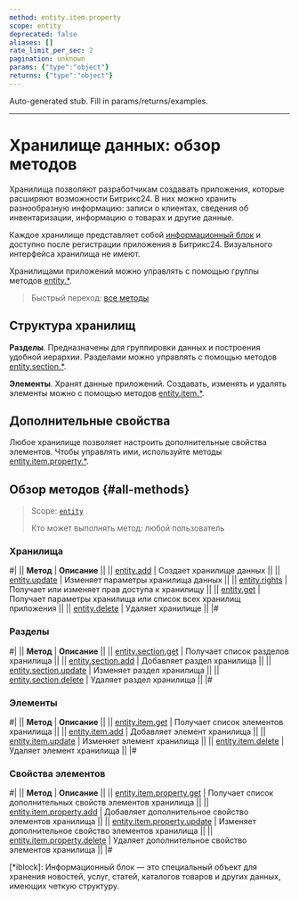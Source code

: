 ```yaml
---
method: entity.item.property
scope: entity
deprecated: false
aliases: []
rate_limit_per_sec: 2
pagination: unknown
params: {"type":"object"}
returns: {"type":"object"}
---
```


Auto-generated stub. Fill in params/returns/examples.

---

# Хранилище данных: обзор методов

Хранилища позволяют разработчикам создавать приложения, которые расширяют возможности Битрикс24. В них можно хранить разнообразную информацию: записи о клиентах, сведения об инвентаризации, информацию о товарах и другие данные.

Каждое хранилище представляет собой [информационный блок](*iblock) и доступно после регистрации приложения в Битрикс24. Визуального интерфейса хранилища не имеют.

Хранилищами приложений можно управлять с помощью группы методов [entity.*](./entities/index.md).

> Быстрый переход: [все методы](#all-methods) 

## Структура хранилищ

**Разделы**. Предназначены для группировки данных и построения удобной иерархии. Разделами можно управлять с помощью методов [entity.section.*](./sections/index.md).

**Элементы**. Хранят данные приложений. Создавать, изменять и удалять элементы можно с помощью методов [entity.item.*](./items/index.md). 

## Дополнительные свойства

Любое хранилище позволяет настроить дополнительные свойства элементов. Чтобы управлять ими, используйте методы [entity.item.property.*](./items/properties/index.md).

## Обзор методов {#all-methods}

> Scope: [`entity`](../scopes/permissions.md)
>
> Кто может выполнять метод: любой пользователь

### Хранилища

#|
|| **Метод** | **Описание** ||
|| [entity.add](./entities/entity-add.md) | Создает хранилище данных ||
|| [entity.update](./entities/entity-update.md) | Изменяет параметры хранилища данных ||
|| [entity.rights](./entities/entity-rights.md) | Получает или изменяет прав доступа к хранилищу ||
|| [entity.get](./entities/entity-get.md) | Получает параметры хранилища или список всех хранилищ приложения ||
|| [entity.delete](./entities/entity-delete.md) | Удаляет хранилище ||
|#

### Разделы

#|
|| **Метод** | **Описание** ||
|| [entity.section.get](./sections/entity-section-get.md) | Получает список разделов хранилища ||
|| [entity.section.add](./sections/entity-section-add.md) | Добавляет раздел хранилища ||
|| [entity.section.update](./sections/entity-section-update.md) | Изменяет раздел хранилища ||
|| [entity.section.delete](./sections/entity-section-delete.md) | Удаляет раздел хранилища ||
|#

### Элементы

#|
|| **Метод** | **Описание** ||
|| [entity.item.get](./items/entity-item-get.md) | Получает список элементов хранилища ||
|| [entity.item.add](./items/entity-item-add.md) | Добавляет элемент хранилища ||
|| [entity.item.update](./items/entity-item-update.md) | Изменяет элемент хранилища ||
|| [entity.item.delete](./items/entity-item-delete.md) | Удаляет элемент хранилища ||
|#

### Свойства элементов

#|
|| **Метод** | **Описание** ||
|| [entity.item.property.get](./items/properties/entity-item-property-get.md) | Получает список дополнительных свойств элементов хранилища ||
|| [entity.item.property.add](./items/properties/entity-item-property-add.md) | Добавляет дополнительное свойство элементов хранилища ||
|| [entity.item.property.update](./items/properties/entity-item-property-update.md) | Изменяет дополнительное свойство элементов хранилища ||
|| [entity.item.property.delete](./items/properties/entity-item-property-delete.md) | Удаляет дополнительное свойство элементов хранилища ||
|#

[*iblock]: Информационный блок — это специальный объект для хранения новостей, услуг, статей, каталогов товаров и других данных, имеющих четкую структуру.
